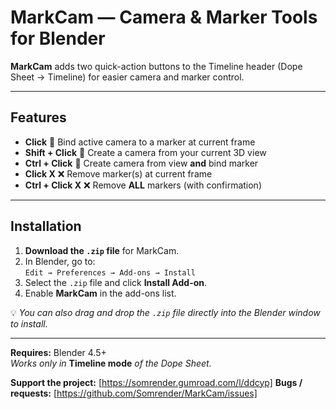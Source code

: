 # MarkCam — Camera & Marker Tools for Blender

**MarkCam** adds two quick-action buttons to the Timeline header (Dope Sheet → Timeline) for easier camera and marker control.

---

## Features
- **Click** 📸 Bind active camera to a marker at current frame  
- **Shift + Click** 📸 Create a camera from your current 3D view  
- **Ctrl + Click** 📸 Create camera from view **and** bind marker  
- **Click X** ❌ Remove marker(s) at current frame  
- **Ctrl + Click X** ❌ Remove **ALL** markers (with confirmation)

---

## Installation
1. **Download the `.zip` file** for MarkCam.  
2. In Blender, go to:  
   `Edit → Preferences → Add-ons → Install`  
3. Select the `.zip` file and click **Install Add-on**.  
4. Enable **MarkCam** in the add-ons list.

💡 *You can also drag and drop the `.zip` file directly into the Blender window to install.*

---

**Requires:** Blender 4.5+  
*Works only in* **Timeline mode** *of the Dope Sheet.*

**Support the project:** [https://somrender.gumroad.com/l/ddcyp]
**Bugs / requests:** [https://github.com/Somrender/MarkCam/issues]
